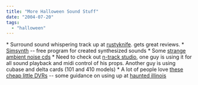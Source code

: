 ```yaml
---
title: "More Halloween Sound Stuff"
date: "2004-07-20"
tags: 
  - "halloween"
---
```


\* Surround sound whispering track up at [rustyknife](http://www.rustyknife.net ). gets great reviews. \* [Simsynth](http://www.threechords.com/hammerhead/simsynth.shtml) \-- free program for created synthesized sounds \* Some [strange ambient noise cds](http://www.blood-n-tongue.net/html/bighouse.htm) \* Need to check out [n-track studio](http://www.fasoft.com/), one guy is using it for all sound playback and midi control of his props. Another guy is using cubase and delta cards (101 and 410 models) \* A lot of people love [these cheap little DVRs](http://www.allelectronics.com/cgi-bin/category.cgi?category=100&item=DVR-10&type=store#) -- some guidance on using up at [haunted illinois](http://www.hauntedillinois.com)
